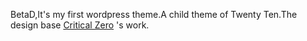 BetaD,It's my first wordpress theme.A child theme of Twenty Ten.The design base [Critical Zero](http://criticalzero.co.uk/) 's work.
